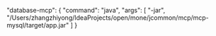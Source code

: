 "database-mcp": {
"command": "java",
"args": [
"-jar",
"/Users/zhangzhiyong/IdeaProjects/open/mone/jcommon/mcp/mcp-mysql/target/app.jar"
]
}